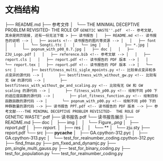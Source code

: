 # 文档结构

├── README.md <!-- here -->
├── 参考文件
│   └── THE MINIMAL DECEPTIVE PROBLEM REVISITED-  THE ROLE OF ``GENETIC WASTE''.pdf  <!-- 参考文献, 其余是网页链接, 还有一份无法下载 >
├── 读书报告
│   ├── README.md <!-- 读书报告的说明 -->
│   ├── assets <!-- 读书报告的图片等资源 -->
│   │   ├── font
│   │   │   └── Songti.ttc
│   │   └── img
│   │       ├── *.jpg
│   │       └── popnum_with_p00_0.7.jpg
│   ├── doc
│   │   ├── ZJU_Logo.pdf
│   │   ├── reference.bib <!-- 参考文献 -->
│   │   ├── report.cls
│   │   ├── report.pdf <!-- 读书报告的 PDF 版本 -->
│   │   └── report.tex
│   ├── report.pdf <!-- 读书报告的 PDF 版本 -->
│   └── src
│       ├── bestfitness_multi_sigle_mpoints.py <!-- 比较单点变异和多点变异的源代码 -->
│       ├── bestfitness_with_without_gw.py <!-- 比较有无 GW 的源代码 -->
│       ├── bestfitness_with_without_gw_and_scaling.py <!-- 比较有无 GW 和 GW scaling 的源代码 -->
│       ├── fitness_with_p00.py <!-- 绘制不同 p00 下的适应度函数的源代码 -->
│       ├── plot_fitness_function.py <!-- 绘制目标函数函数的源代码 -->
│       └── popnum_with_p00.py <!-- 绘制不同 p00 下的种群数量的源代码 -->
├── 读书报告 PPT.pdf <!-- 读书报告的 PDF 版本 -->
├── 参考文献----THE MINIMAL DECEPTIVE PROBLEM REVISITED-  THE ROLE OF ``GENETIC WASTE''.pdf <!-- 参考文献 -->
├── 读书报告.pdf <!-- 读书报告的 PDF 版本 -->
└── 读书报告展示 <!-- 读书报告的展示文件夹 -->
    ├── README.md
    ├── doc
    │   ├── img
    │   │   └── Figure_*.png
    │   ├── report.pdf
    │   ├── report.*
    │   ├── res
    │   │   └── **
    │   └── zju.sty
    ├── report.pdf
    └── src
        ├── __pycache__
        │   ├── GA.cpython-312.pyc
        │   ├── GA.cpython-313.pyc
        │   └── test_for_realnumber_coding.cpython-312.pyc
        ├── find_fmax.py
        ├── pm_fixed_and_dynamjc.py
        ├── pm_single_multi_gauss.py
        ├── test_for_binary_coding.py
        ├── test_for_population.py
        └── test_for_realnumber_coding.py